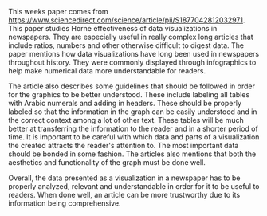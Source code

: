 This weeks paper comes from https://www.sciencedirect.com/science/article/pii/S1877042812032971. This paper studies Horne effectiveness of data visualizations in newspapers. They are especially useful in really complex long articles that include ratios, numbers and other otherwise difficult to digest data. The paper mentions how data visualizations have long been used in newspapers throughout history. They were commonly displayed through infographics to help make numerical data more understandable for readers. 

The article also describes some guidelines that should be followed in order for the graphics to be better understood. These include labeling all tables with Arabic numerals and adding in headers. These should be properly labeled so that the information in the graph can be easily understood and in the correct context among a lot of other text. These tables will be much better at transferring the information to the reader and in a shorter period of time. It is important to be careful with which data and parts of a visualization the created attracts the reader's attention to. The most important data should be bonded in some fashion. The articles also mentions that both the aesthetics and functionality of the graph must be done well. 

Overall, the data presented as a visualization in a newspaper has to be properly analyzed, relevant and understandable in order for it to be useful to readers. When done well, an article can be more trustworthy due to its information being comprehensive. 
